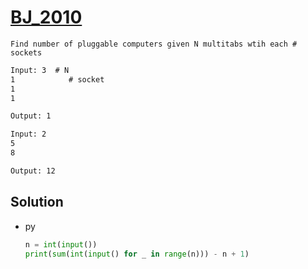 # [BJ_2010](https://acmicpc.net/problem/2010)

```en
Find number of pluggable computers given N multitabs wtih each # sockets
```

```txt
Input: 3  # N
1            # socket
1
1

Output: 1

Input: 2
5
8

Output: 12
```

## Solution

* py

  ```py
  n = int(input())
  print(sum(int(input() for _ in range(n))) - n + 1)
  ```
